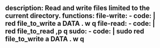 description: Read and write files limited to the current directory.
functions:
  file-write:
    - code: |
        red file_to_write
        a
        DATA
        .
        w
        q
  file-read:
    - code: |
        red file_to_read
        ,p
        q
  sudo:
    - code: |
        sudo red file_to_write
        a
        DATA
        .
        w
        q
---
